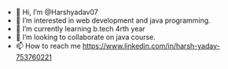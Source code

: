 - 👋 Hi, I’m @Harshyadav07
- 👀 I’m interested in web development and java programming.
- 🌱 I’m currently learning b.tech 4rth year
- 💞️ I’m looking to collaborate on java course.
- 📫 How to reach me https://www.linkedin.com/in/harsh-yadav-753760221

<!---
Harshyadav07/Harshyadav07 is a ✨ special ✨ repository because its `README.md` (this file) appears on your GitHub profile.
You can click the Preview link to take a look at your changes.
--->
